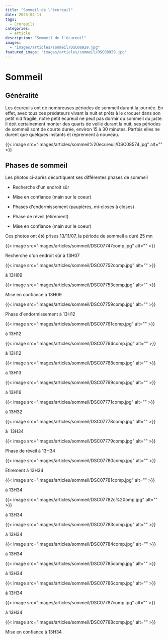 ```yaml
---
title: "Sommeil de l'écureuil"
date: 2023-04-11
tags: 
  - Écureuils
categories:
  - article
description: "Sommeil de l'écureuil"    
images:
  - "images/articles/sommeil/DSC08929.jpg"
featured_image: "images/articles/sommeil/DSC08929.jpg"
---
```


# Sommeil


## Généralité 
 
Les écureuils ont de nombreuses périodes de sommeil durant la journée. En effet, avec tous ces prédateurs vivant la nuit et prêts à le croquer dans son petit nid fragile, notre petit écureuil ne peut pas dormir du sommeil du juste. Il doit certainement monter des quarts de veille durant la nuit, ses périodes de sommeil sont de courte durée, environ 15 à 30 minutes. Parfois elles ne durent que quelques instants et reprennent à nouveau. 

{{< image src="images/articles/sommeil%20ecureuil/DSC08574.jpg" alt="" >}} 


## Phases de sommeil 

Les photos ci-après décortiquent ses différentes phases de sommeil 

- Recherche d'un endroit sûr 

- Mise en confiance (main sur le coeur) 

- Phases d'endormissement (paupières, mi-closes à closes) 

- Phase de réveil (étirement) 

- Mise en confiance (main sur le coeur) 

Ces photos ont été prises 13/11/07, la période de sommeil a duré 25 mn 

{{< image src="images/articles/sommeil/DSC07747comp.jpg" alt="" >}} 

Recherche d'un endroit sûr à 13H07 

{{< image src="images/articles/sommeil/DSC07752comp.jpg" alt="" >}} 

à 13H09 

{{< image src="images/articles/sommeil/DSC07753comp.jpg" alt="" >}} 

Mise en confiance à 13H09  

{{< image src="images/articles/sommeil/DSC07759comp.jpg" alt="" >}} 

Phase d'endormissement à 13H12  

{{< image src="images/articles/sommeil/DSC07761comp.jpg" alt="" >}} 

à 13H12 

{{< image src="images/articles/sommeil/DSC07764comp.jpg" alt="" >}} 

à 13H12  

{{< image src="images/articles/sommeil/DSC07768comp.jpg" alt="" >}} 

à 13H13  

{{< image src="images/articles/sommeil/DSC07769comp.jpg" alt="" >}} 

à 13H16 

{{< image src="images/articles/sommeil/DSC07771comp.jpg" alt="" >}} 

à 13H32   

{{< image src="images/articles/sommeil/DSC07778comp.jpg" alt="" >}} 

à  13H34  

{{< image src="images/articles/sommeil/DSC07779comp.jpg" alt="" >}} 

Phase de réveil à 13H34   

{{< image src="images/articles/sommeil/DSC07780comp.jpg" alt="" >}} 

Étirement à 13H34  

{{< image src="images/articles/sommeil/DSC07781comp.jpg" alt="" >}} 

à 13H34   

{{< image src="images/articles/sommeil/DSC07782c%20omp.jpg" alt="" >}} 

à 13H34 

{{< image src="images/articles/sommeil/DSC07783comp.jpg" alt="" >}} 

à 13H34 

{{< image src="images/articles/sommeil/DSC07784comp.jpg" alt="" >}} 

à 13H34   

{{< image src="images/articles/sommeil/DSC07785comp.jpg" alt="" >}} 

à 13H34   

{{< image src="images/articles/sommeil/DSC07786comp.jpg" alt="" >}} 

à 13H34   

{{< image src="images/articles/sommeil/DSC07787comp.jpg" alt="" >}} 

à 13H34 

{{< image src="images/articles/sommeil/DSC07788comp.jpg" alt="" >}} 

Mise en confiance à 13H34 
